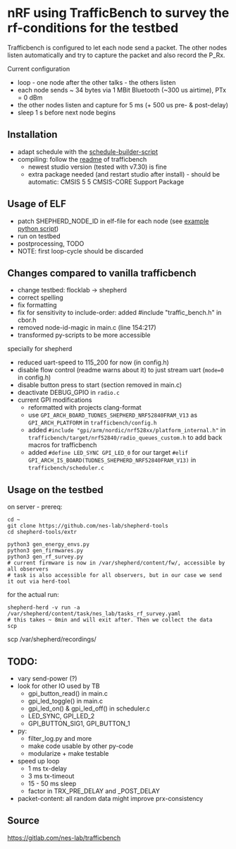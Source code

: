 # nRF using TrafficBench to survey the rf-conditions for the testbed

Trafficbench is configured to let each node send a packet. The other nodes listen automatically and try to capture the packet and also record the P_Rx.

Current configuration

- loop - one node after the other talks - the others listen
- each node sends ~ 34 bytes via 1 MBit Bluetooth (~300 us airtime), PTx = 0 dBm
- the other nodes listen and capture for 5 ms (+ 500 us pre- & post-delay)
- sleep 1 s before next node begins

## Installation

- adapt schedule with the [schedule-builder-script](schedule_builder/build.py)
- compiling: follow the [readme](trafficbench/README.md) of trafficbench
  - newest studio version (tested with v7.30) is fine
  - extra package needed (and restart studio after install) - should be automatic: CMSIS 5 5 CMSIS-CORE Support Package

## Usage of ELF

- patch SHEPHERD_NODE_ID in elf-file for each node (see [example python script](./_build/update_and_patch.py))
- run on testbed
- postprocessing, TODO
- NOTE: first loop-cycle should be discarded

## Changes compared to vanilla trafficbench

- change testbed: flocklab -> shepherd
- correct spelling
- fix formatting
- fix for sensitivity to include-order: added #include "traffic_bench.h" in cbor.h
- removed node-id-magic in main.c (line 154:217)
- transformed py-scripts to be more accessible

specially for shepherd

- reduced uart-speed to 115_200 for now (in config.h)
- disable flow control (readme warns about it) to just stream uart (`mode=0` in config.h)
- disable button press to start (section removed in main.c)
- deactivate DEBUG_GPIO in `radio.c`
- current GPI modifications
  - reformatted with projects clang-format
  - use `GPI_ARCH_BOARD_TUDNES_SHEPHERD_NRF52840FRAM_V13` as `GPI_ARCH_PLATFORM` in `trafficbench/config.h`
  - added `#include "gpi/arm/nordic/nrf528xx/platform_internal.h"` in `trafficbench/target/nrf52840/radio_queues_custom.h` to add back macros for trafficbench
  - added `#define LED_SYNC GPI_LED_0` for our target `#elif GPI_ARCH_IS_BOARD(TUDNES_SHEPHERD_NRF52840FRAM_V13)` in `trafficbench/scheduler.c`

## Usage on the testbed

on server - prereq:

```shell
cd ~
git clone https://github.com/nes-lab/shepherd-tools
cd shepherd-tools/extr

python3 gen_energy_envs.py
python3 gen_firmwares.py
python3 gen_rf_survey.py
# current firmware is now in /var/shepherd/content/fw/, accessible by all observers
# task is also accessible for all observers, but in our case we send it out via herd-tool
```

for the actual run:
```Shell
shepherd-herd -v run -a /var/shepherd/content/task/nes_lab/tasks_rf_survey.yaml
# this takes ~ 8min and will exit after. Then we collect the data
scp
```

scp /var/shepherd/recordings/

## TODO:

- vary send-power (?)
- look for other IO used by TB
  - gpi_button_read() in main.c
  - gpi_led_toggle() in main.c
  - gpi_led_on() & gpi_led_off() in scheduler.c
  - LED_SYNC, GPI_LED_2
  - GPI_BUTTON_SIG1, GPI_BUTTON_1
- py:
  - filter_log.py and more
  - make code usable by other py-code
  - modularize + make testable
- speed up loop
  - 1 ms tx-delay
  - 3 ms tx-timeout
  - 15 - 50 ms sleep
  - factor in TRX_PRE_DELAY and _POST_DELAY
- packet-content: all random data might improve prx-consistency

## Source

https://gitlab.com/nes-lab/trafficbench
